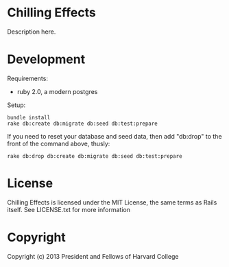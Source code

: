 Chilling Effects
================

Description here.

Development
===========

Requirements:

* ruby 2.0, a modern postgres

Setup:

    bundle install
    rake db:create db:migrate db:seed db:test:prepare

If you need to reset your database and seed data, then add "db:drop" to the
front of the command above, thusly:

    rake db:drop db:create db:migrate db:seed db:test:prepare

License
=======

Chilling Effects is licensed under the MIT License, the same terms as Rails
itself. See LICENSE.txt for more information

Copyright
=========

Copyright (c) 2013 President and Fellows of Harvard College
